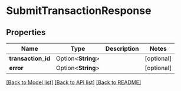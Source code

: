 # SubmitTransactionResponse

## Properties

Name | Type | Description | Notes
------------ | ------------- | ------------- | -------------
**transaction_id** | Option<**String**> |  | [optional]
**error** | Option<**String**> |  | [optional]

[[Back to Model list]](../README.md#documentation-for-models) [[Back to API list]](../README.md#documentation-for-api-endpoints) [[Back to README]](../README.md)



